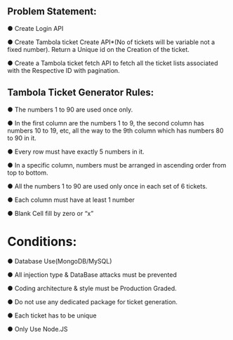 ## Problem Statement:

● Create Login API

● Create Tambola ticket Create API*(No of tickets will be variable not a fixed number). 
Return a Unique id on the Creation of the ticket.

● Create a Tambola ticket fetch API to fetch all the ticket lists associated with the 
Respective ID with pagination.

## Tambola Ticket Generator Rules:

● The numbers 1 to 90 are used once only.

● In the first column are the numbers 1 to 9, the second column has numbers 
10 to 19, etc, all the way to the 9th column which has numbers 80 to 90 in it.

● Every row must have exactly 5 numbers in it.

● In a specific column, numbers must be arranged in ascending order from top 
to bottom.

● All the numbers 1 to 90 are used only once in each set of 6 tickets.

● Each column must have at least 1 number

● Blank Cell fill by zero or “x”

# Conditions:

● Database Use(MongoDB/MySQL)

● All injection type & DataBase attacks must be prevented

● Coding architecture & style must be Production Graded.

● Do not use any dedicated package for ticket generation.

● Each ticket has to be unique

● Only Use Node.JS

